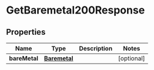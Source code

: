 

# GetBaremetal200Response


## Properties

| Name | Type | Description | Notes |
|------------ | ------------- | ------------- | -------------|
|**bareMetal** | [**Baremetal**](Baremetal.md) |  |  [optional] |




